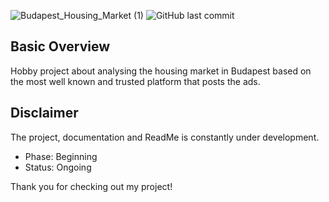 ![Budapest_Housing_Market (1)](https://user-images.githubusercontent.com/103418339/164457464-558c019c-f045-4e3e-9398-266769e9c6ae.png)
![GitHub last commit](https://img.shields.io/github/last-commit/llevi95/BP_HousingMarketAnalysis)
## Basic Overview
Hobby project about analysing the housing market in Budapest based on the most well known and trusted platform that posts the ads.



## Disclaimer
The project, documentation and ReadMe is constantly under development.

- Phase: Beginning
- Status: Ongoing

Thank you for checking out my project!
